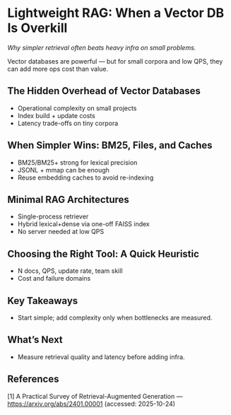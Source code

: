 # Lightweight RAG: When a Vector DB Is Overkill
*Why simpler retrieval often beats heavy infra on small problems.*

Vector databases are powerful — but for small corpora and low QPS, they can add more ops cost than value.

## The Hidden Overhead of Vector Databases
- Operational complexity on small projects
- Index build + update costs
- Latency trade-offs on tiny corpora

## When Simpler Wins: BM25, Files, and Caches
- BM25/BM25+ strong for lexical precision
- JSONL + mmap can be enough
- Reuse embedding caches to avoid re-indexing

## Minimal RAG Architectures
- Single-process retriever
- Hybrid lexical+dense via one-off FAISS index
- No server needed at low QPS

## Choosing the Right Tool: A Quick Heuristic
- N docs, QPS, update rate, team skill
- Cost and failure domains


## Key Takeaways
- Start simple; add complexity only when bottlenecks are measured.

## What’s Next
- Measure retrieval quality and latency before adding infra.

## References
[1] A Practical Survey of Retrieval-Augmented Generation — https://arxiv.org/abs/2401.00001 (accessed: 2025-10-24)
